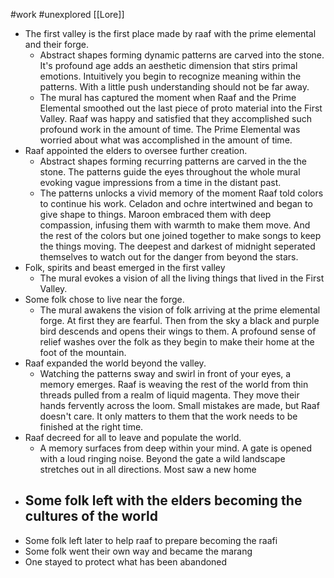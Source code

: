 #work #unexplored 
[[Lore]]

- The first valley is the first place made by raaf with the prime elemental and their forge.
	- Abstract shapes forming dynamic patterns are carved into the stone. It's profound age adds an aesthetic dimension that stirs primal emotions. Intuitively you begin to recognize meaning within the patterns. With a little push understanding should not be far away.
	- The mural has captured the moment when Raaf and the Prime Elemental smoothed out the last piece of proto material into the First Valley. Raaf was happy and satisfied that they accomplished such profound work in the amount of time. The Prime Elemental was worried about what was accomplished in the amount of time.
- Raaf appointed the elders to oversee further creation.
	- Abstract shapes forming recurring patterns are carved in the the stone. The patterns guide the eyes throughout the whole mural evoking vague impressions from a time in the distant past. 
	- The patterns unlocks a vivid memory of the moment Raaf told colors to continue his work.  Celadon and ochre intertwined and began to give shape to things.  Maroon embraced them with deep compassion, infusing them with warmth to make them move. And the rest of the colors but one joined together to make songs to keep the things moving. The deepest and darkest of midnight seperated themselves to watch out for the danger from beyond the stars.
- Folk, spirits and beast emerged in the first valley
	- The mural evokes a vision of all the living things that lived in the First Valley. 
- Some folk chose to live near the forge.
	- The mural awakens the vision of folk arriving at the prime elemental forge. At first they are fearful. Then from the sky a black and purple bird descends and opens their wings to them. A profound sense of relief washes over the folk as they begin to make their home at the foot of the mountain.
- Raaf expanded the world beyond the valley.
	- Watching the patterns sway and swirl in front of your eyes, a memory emerges. Raaf is weaving the rest of the world from thin threads pulled from a realm of liquid magenta. They move their hands fervently across the loom. Small mistakes are made, but Raaf doesn't care. It only matters to them that the work needs to be finished at the right time.  
- Raaf decreed for all to leave and populate the world.
	- A memory surfaces from deep within your mind. A gate is opened with a loud ringing noise. Beyond the gate a wild landscape stretches out in all directions. Most saw a new home 
- Some folk left with the elders becoming the cultures of the world
	- 
- Some folk left later to help raaf to prepare becoming the raafi
- Some folk went their own way and became the marang
- One stayed to protect what has been abandoned